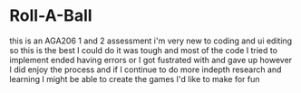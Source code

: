 # Roll-A-Ball
this is an AGA206 1 and 2 assessment i'm very new to coding and ui editing so this is the best I could do it was tough and most of the code I tried to implement ended having errors or I got fustrated with 
and gave up however I did enjoy the process and if I continue to do more indepth research and learning I might be able to create the games I'd like to make for fun 
